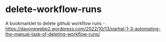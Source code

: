 # delete-workflow-runs
A bookmarklet to delete github workflow runs - https://dayonewebp2.wordpress.com/2022/10/13/partial-1-3-automating-the-manual-task-of-deleting-workflow-runs/

